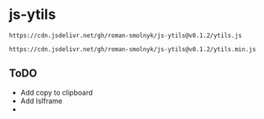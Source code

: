 # js-ytils

```
https://cdn.jsdelivr.net/gh/roman-smolnyk/js-ytils@v0.1.2/ytils.js
```
```
https://cdn.jsdelivr.net/gh/roman-smolnyk/js-ytils@v0.1.2/ytils.min.js
```


## ToDO

- Add copy to clipboard
- Add IsIframe
- 